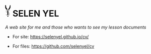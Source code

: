 # ![Logo](/images/SmallLogo.png) SELEN YEL
*A web site for me and those who wants to see my lesson documents*

* For site:
https://selenyel.github.io/cv/

* For files:
https://github.com/selenyel/cv

